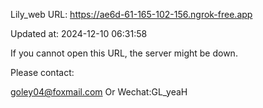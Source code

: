 Lily_web URL: https://ae6d-61-165-102-156.ngrok-free.app

Updated at: 2024-12-10 06:31:58

If you cannot open this URL, the server might be down.

Please contact: 

goley04@foxmail.com Or Wechat:GL_yeaH